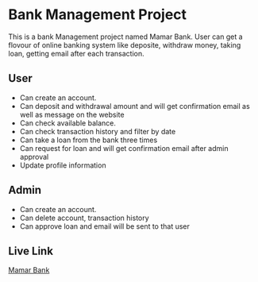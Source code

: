 
# Bank Management Project

This is a bank Management project named Mamar Bank. User can get a flovour of online banking system like deposite, withdraw money, taking loan, getting email after each transaction.


## User

- Can create an account.
- Can deposit and withdrawal amount and will get confirmation email as well as message on the website
- Can check available balance.
- Can check transaction history and filter by date
- Can take a loan from the bank three times
- Can request for loan and will get confirmation email after admin approval
- Update profile information


## Admin

- Can create an account.
- Can delete account, transaction history
- Can approve loan and email will be sent to that user

## Live Link
[Mamar Bank](https://mamar-bank.onrender.com/)
